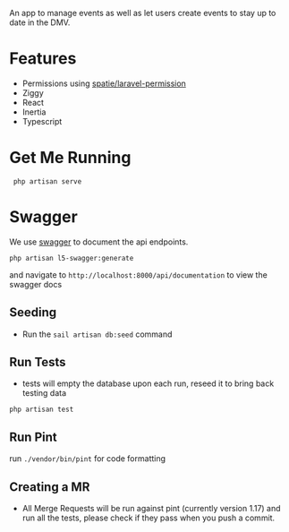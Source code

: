 
An app to manage events as well as let users create events to stay up to date in the DMV.

# Features 
- Permissions using [spatie/laravel-permission](https://github.com/spatie/laravel-permission)
- Ziggy
- React
- Inertia
- Typescript


# Get Me Running
```
 php artisan serve
```

# Swagger
We use [swagger](https://github.com/DarkaOnLine/L5-Swagger/wiki/Installation-&-Configuration) to document the api endpoints.
```
php artisan l5-swagger:generate
```
and navigate to `http://localhost:8000/api/documentation` to view the swagger docs


## Seeding
- Run the `sail artisan db:seed` command

## Run Tests
- tests will empty the database upon each run, reseed it to bring back testing data
```shell
php artisan test
```

## Run Pint
run `./vendor/bin/pint` for code formatting 

## Creating a MR
- All Merge Requests will be run against pint (currently version 1.17) and run all the tests, please check if they pass when you push a commit.
